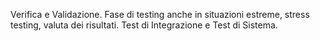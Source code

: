 Verifica e Validazione. Fase di testing anche in situazioni estreme, stress testing, valuta dei risultati. Test di Integrazione e Test di Sistema. 